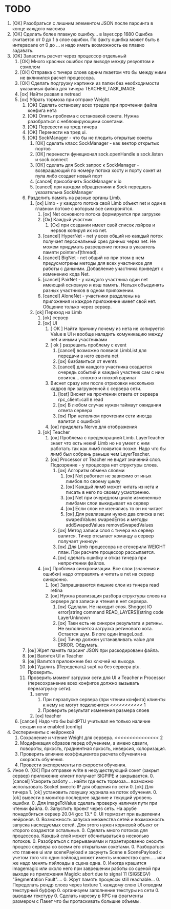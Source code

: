 # TODO

1. [ОК] Разобраться с лишним элементом JSON после парсинга в конце каждого массива
2. [ОК] Сделать более плавную ошибку... в layer.cpp 1680 Ошибка считается от 0 до 1 в слое ошибки. 
   По факту ошибка может быть в интервоале от 0 до ... и надо иметь возможность ее плавно задавать.
3. [OK] Запастить расчет через процессор отдельный
    1. [ОК] Много красных ошибок при выводе между резуолтом и сэмплом
    0. [ОК] Отправка с тичера слоев одним пкаетом что бы между ними не вклинился расчет процессора.
    0. [ОК] Сделать подгрузку картинки из папки без необходимости указаниыя файла для тичера TEACHER_TASK_IMAGE
    0. [ок] Найти развал в netread
    0. [ок] Убрать тормоза при отпраке Weight.
        1. [OK] Сделать остановку всех тредов при прочтении файла конфига нета
        0. [ОК] Опять проблема с остановкой сокета. Нужна разобраться с неблокирующими сокетами.
        0. [ОК] Перевести на тред тичера
        0. [OK] Перенести на тред ui.
        0. [ОК] SockManager - что бы не плодить открытые сокеты
            1. [ОК] сделать класс SockManager - как вектор открытых портов
            0. [ОК] перенести функционал sock.openHandle в sock.listen и sock.connect
            0. [ОК] сделать для Sock запрос к SockManager - возвращающий по номеру 
               потока хосту и порту сокет из пула либо создает новый порт
            0. [cancel] присобачить SockManager к io
            0. [cancel] при каждом обращзениии к Sock передавть указательна SockManager
        0. Разделить память на разные органы Limb.
            1. [ок] Limb - у каждого потока свой Limb объект net и один в главном потоке с которым все синхронятся.
                1. [ок] Net основного потока формируется при загрузке
                0. [Ок] Каждый участник 
                    1. [Ок] при создании имеет свой список лэйров и нервов копируя их из net.
                0. [cancel] HyperNet - net у всех общий но каждый поток получает персональный срез данных через net. 
                   Не можем придумать разрешение потока в указатель памяти pointer=f(thread).
                0. [cancel] BigNet - net общий но при этом в нем предусмотрены методы для всех участников для работы с данынми. 
                   Добавление участника приведет к изменению кода Net.
                0. [cancel] PairNet - у каждого участника один net имеющий основную и кэш память.
                   Нельзя объединять разных участников в одном приложении.
                0. [cancel] AloneNet - участники разделены на приложения и каждое приложение имеет свой нет.
                   Общение только через сервер.
            0. [ok] Переход на Limb 
                1. [оk] сервер
                0. [ок] UI
                    1. [ ОК ] Найти причину почему из нета не копируется Value в UI и вообще наладить комуникацию между net и иными участниками
                    0. [ ok ] разрешить проблему с event
                        1. [cancel] возможно появися LimbList для передачи в него евента net
                        0. [ок] 6избавиться от events
                        0. [cancel] для каждого участника создается очередь событий и каждый участник сам с ним возится... сложно и плохой варинат
                    0. Виснет сразу или после отрисовки нескольких кадров при загруженной с сервера сети.
                        1. [lost] Виснет на прочтении ответа от сервера rpc_client::call в read
                        0. [ок] В любом случае нужен таймаут ожидания ответа сервера
                        0. [ок] При неполном прочтении сети иногда валится с ошибкой
                    0. [ок] приделать Nerve для отображения
                0. [ok] Teacher
                    1. [ок] Проблема с предеклрацией Limb. LayerTeacher знает что есть некий Limb но не умеет с ним работать так как лимб появится позже. Надо что бы лимб был собрань раньше чем LayerTeacher.
                    0. [ок] Processor от Teacher не видит значений слоя. Подозрение - у процесора нет структуры слоев.
                        1. [ок] Алгоритм обмена слоями
                            1. [ок] Net работает не зависимо от иных лимбов по своему циклу
                            0. [ок] Каждый лимб может читать из нета и писать в него по своему усмотрению.
                            0. [ок] Net при очередном цикле измененные лимбами слои выкидывает на сервер
                            0. [ок] Если слои не изенялись то он их читает
                            0. [ок] Для реализации нужно два списка в net swapedValues swapedErros и методы addSwapedValues removeSwapedValues
                        0. [ок] Метод записи слоя с тичера на сервер валится. Тичер отсылает команду а сервер получает ункноун
                        0. [ок] Для Limb процессора не сгенерили WEIGHT план. При расчете процессор рассыпается.
                        0. [ок] сделать ошибку и отказ тичера при непрочтении файлов.
                0. [ок] Проблема синхронизации. Все слои (значения и ошибки) надо отправлять и читать в net на сервер синхронно.
                    1. [ок] Запрашиваются лишние слои из тичера read retina
                    0. [ок] Нужна реализация разбора структуры слоев на сервере для записи и чтения в нет сервера.
                        1. [ок] Сделали.  Не находит слоя. Shoggot IO error[string command READ_LAYERS][string code LayerUnknown 
                        0. [ок] Таки есть не синхрон результата и ретины. Не выполняется загрузка ретинового кота. Остается шум. В логе один imageLoad.
                        0. [ок] Тичер должен устанавливать value для ERROR. Обдумать.
        0. [ок] Жрет память парсинг JSON при раскодировани файла.
        0. [ок] Валятся UI и Teacher
        0. [ок] Валится прилоежние без ключей на выходе.
        0. [ok] Удалить (Переделать) supt на без сервера ptu. Проверить.
        0. Проверить момент загрузки сети для UI и Teacher и Processor (пересохранение всех конфигов должно вызывать перезагрузку сети).
            1. server 
                1. При перзапуске сервера (при чтении конфига) клиенты к нему не могут подключится <<<<<<<<<<< 1
                0. Проверить результат изменения размера слоев 
            0. [ок] teacher
    0. [cancel] Надо что бы buildPTU учитывал не только наличие секции но и enabled (config)
0. Эксперименты с нейронкой
    1. Сохранение и чтение Weight для сервера. <<<<<<<<<<<<<<< 2
    0. Модификация образов перед обучением, а имено сдвиги, повороты, яркость, градиентная яркость, инверсия, колоризация.
    0. Проверить влияние коэффициентов  расчета обучения на скорость обучения.
    0. Провести эксперементы по скорости обучения.
0. Иное
    0. [ОК] При отправке write в несуществующий сокет (закрыт сервер) приложение клиент получает SIGPIPE и закрывается. 
    0. [cancel] Ускорить работу ... найти где есть тормоза... возможно использовать Socket вместо IP для общения по сети
    0. [ok] Для тичера
        1. [ok] установить ловушку журнала на поток обучения.
        0. [ok] вывести в монитор последнее задание и текущий уровень ошибки.
    0. Для imageToValue сделать проверку наличия пути при чтении файла.
    0. Запустить проект через сеть. На арубе понадобиться сервер 20.04 gcc 13.*
    0. UI тормозит при выделении нейронов.
    0. Возможность запуска множества сетей и возможность запуска наследуемых сетей. Для этого нужен корневой объект от кторого создаются остальные.
    0. Сделать много потоков для процессора. Каждый слой может обсчитываться в несколько потоков.
    0. Разобраться с прерываниями и гарантированно сносить процесс сервера со всеми его открытыми сокетами.
    0. Разбораться кто главнее ui или scenePayload и засунуть Scene в ScenePayload с учетом того что один пэйлоад может именть множество сцен..... или же надо менять пэйлоады а сцена одна. 
    0. Иногда крашится imagemagic или около него при заврешении работы со сценой при выходе из приложения
       Magick: abort due to signal 11 (SIGSEGV) "Segmentation Fault"....
    0. Жрут память процессы still reachable...
    0. Переделать рендр слоев через texture
        1. каждому слою UI отводим текстурный буффер
        0. организуем заполнение текстуры из сети
        0. выводим текстуру
    0. Сделать нарезку в RPC на фрагменты размером с Пакет что бы протаскивать большие объемы.


